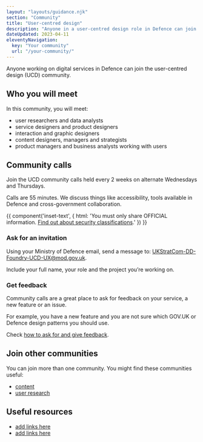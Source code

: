```yaml
---
layout: "layouts/guidance.njk"
section: "Community"
title: "User-centred design"
description: "Anyone in a user-centred design role in Defence can join the community. Find out how to get involved."
dateUpdated: 2023-04-11
eleventyNavigation:
  key: "Your community"
  url: "/your-community/"
---
```


Anyone working on digital services in Defence can join the user-centred design (UCD) community. 

## Who you will meet

In this community, you will meet:

- user researchers and data analysts
- service designers and product designers
- interaction and graphic designers
- content designers, managers and strategists
- product managers and business analysts working with users

## Community calls

Join the UCD community calls held every 2 weeks on alternate Wednesdays and Thursdays.

Calls are 55 minutes. We discuss things like accessibility, tools available in Defence and cross-government collaboration.

{{ component('inset-text', {
  html: 'You must only share OFFICIAL information. <a href="/security-classifications/">Find out about security classifications</a>.'
}) }}

### Ask for an invitation

Using your Ministry of Defence email, send a message to: [UKStratCom-DD-Foundry-UCD-UX@mod.gov.uk](mailto:UKStratCom-DD-Foundry-UCD-UX@mod.gov.uk?subject=Join%20UCD%20community%20calls). 

Include your full name, your role and the project you’re working on.

### Get feedback

Community calls are a great place to ask for feedback on your service, a new feature or an issue. 

For example, you have a new feature and you are not sure which GOV.UK or Defence design patterns you should use. 

Check [how to ask for and give feedback](/your-community/ask-for-and-give-feedback).

## Join other communities 

You can join more than one community. You might find these communities useful: 

- [content](/your-community/content/)
- [user research](/your-community/)

## Useful resources

- [add links here]()
- [add links here]()
